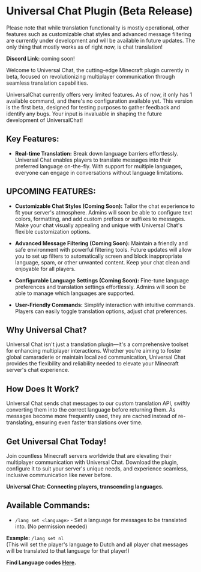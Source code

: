 # Universal Chat Plugin (Beta Release)

Please note that while translation functionality is mostly operational, other features such as customizable chat styles and advanced message filtering are currently under development and will be available in future updates. The only thing that mostly works as of right now, is chat translation!

**Discord Link:** coming soon!

Welcome to Universal Chat, the cutting-edge Minecraft plugin currently in beta, focused on revolutionizing multiplayer communication through seamless translation capabilities.

UniversalChat currently offers very limited features. As of now, it only has 1 available command, and there's no configuration available yet. This version is the first beta, designed for testing purposes to gather feedback and identify any bugs. Your input is invaluable in shaping the future development of UniversalChat!

## Key Features:

- **Real-time Translation:** Break down language barriers effortlessly. Universal Chat enables players to translate messages into their preferred language on-the-fly. With support for multiple languages, everyone can engage in conversations without language limitations.

## UPCOMING FEATURES:

- **Customizable Chat Styles (Coming Soon):** Tailor the chat experience to fit your server's atmosphere. Admins will soon be able to configure text colors, formatting, and add custom prefixes or suffixes to messages. Make your chat visually appealing and unique with Universal Chat's flexible customization options.

- **Advanced Message Filtering (Coming Soon):** Maintain a friendly and safe environment with powerful filtering tools. Future updates will allow you to set up filters to automatically screen and block inappropriate language, spam, or other unwanted content. Keep your chat clean and enjoyable for all players.

- **Configurable Language Settings (Coming Soon):** Fine-tune language preferences and translation settings effortlessly. Admins will soon be able to manage which languages are supported.

- **User-Friendly Commands:** Simplify interaction with intuitive commands. Players can easily toggle translation options, adjust chat preferences.

## Why Universal Chat?

Universal Chat isn't just a translation plugin—it's a comprehensive toolset for enhancing multiplayer interactions. Whether you're aiming to foster global camaraderie or maintain localized communication, Universal Chat provides the flexibility and reliability needed to elevate your Minecraft server's chat experience.

## How Does It Work?

Universal Chat sends chat messages to our custom translation API, swiftly converting them into the correct language before returning them. As messages become more frequently used, they are cached instead of re-translating, ensuring even faster translations over time.

## Get Universal Chat Today!

Join countless Minecraft servers worldwide that are elevating their multiplayer communication with Universal Chat. Download the plugin, configure it to suit your server's unique needs, and experience seamless, inclusive communication like never before.

**Universal Chat: Connecting players, transcending languages.**

## Available Commands:

- `/lang set <language>` - Set a language for messages to be translated into. (No permission needed)

**Example:** `/lang set nl`  
(This will set the player's language to Dutch and all player chat messages will be translated to that language for that player!)

**Find Language codes [Here](https://localizely.com/iso-639-1-list/).**
